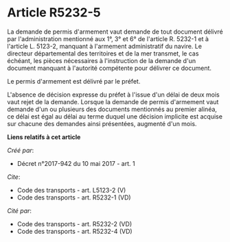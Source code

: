 # Article R5232-5

La demande de permis d'armement vaut demande de tout document délivré par l'administration mentionné aux 1°, 3° et 6° de
l'article R. 5232-1 et à l'article L. 5123-2, manquant à l'armement administratif du navire. Le directeur départemental des
territoires et de la mer transmet, le cas échéant, les pièces nécessaires à l'instruction de la demande d'un document
manquant à l'autorité compétente pour délivrer ce document.

Le permis d'armement est délivré par le préfet.

L'absence de décision expresse du préfet à l'issue d'un délai de deux mois vaut rejet de la demande. Lorsque la demande de
permis d'armement vaut demande d'un ou plusieurs des documents mentionnés au premier alinéa, ce délai est égal au délai au
terme duquel une décision implicite est acquise sur chacune des demandes ainsi présentées, augmenté d'un mois.

**Liens relatifs à cet article**

_Créé par_:

  - Décret n°2017-942 du 10 mai 2017 - art. 1

_Cite_:

  - Code des transports - art. L5123-2 (V)
  - Code des transports - art. R5232-1 (VD)

_Cité par_:

  - Code des transports - art. R5232-2 (VD)
  - Code des transports - art. R5232-4 (VD)

